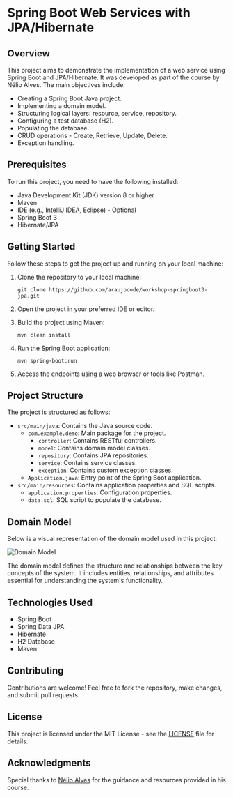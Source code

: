# Spring Boot Web Services with JPA/Hibernate

## Overview

This project aims to demonstrate the implementation of a web service using Spring Boot and JPA/Hibernate. It was developed as part of the course by Nélio Alves. The main objectives include:

- Creating a Spring Boot Java project.
- Implementing a domain model.
- Structuring logical layers: resource, service, repository.
- Configuring a test database (H2).
- Populating the database.
- CRUD operations - Create, Retrieve, Update, Delete.
- Exception handling.

## Prerequisites

To run this project, you need to have the following installed:

- Java Development Kit (JDK) version 8 or higher
- Maven
- IDE (e.g., IntelliJ IDEA, Eclipse) - Optional
- Spring Boot 3
- Hibernate/JPA

## Getting Started

Follow these steps to get the project up and running on your local machine:

1. Clone the repository to your local machine:

    ```
    git clone https://github.com/araujocode/workshop-springboot3-jpa.git
    ```

2. Open the project in your preferred IDE or editor.

3. Build the project using Maven:

    ```
    mvn clean install
    ```

4. Run the Spring Boot application:

    ```
    mvn spring-boot:run
    ```

5. Access the endpoints using a web browser or tools like Postman.

## Project Structure

The project is structured as follows:

- `src/main/java`: Contains the Java source code.
    - `com.example.demo`: Main package for the project.
        - `controller`: Contains RESTful controllers.
        - `model`: Contains domain model classes.
        - `repository`: Contains JPA repositories.
        - `service`: Contains service classes.
        - `exception`: Contains custom exception classes.
    - `Application.java`: Entry point of the Spring Boot application.
- `src/main/resources`: Contains application properties and SQL scripts.
    - `application.properties`: Configuration properties.
    - `data.sql`: SQL script to populate the database.
 
## Domain Model

Below is a visual representation of the domain model used in this project:

![Domain Model](https://github.com/araujocode/workshop-springboot3-jpa/assets/125917112/4edd36d5-5ae1-4e93-afeb-884e054e141e)

The domain model defines the structure and relationships between the key concepts of the system. It includes entities, relationships, and attributes essential for understanding the system's functionality.


## Technologies Used

- Spring Boot
- Spring Data JPA
- Hibernate
- H2 Database
- Maven

## Contributing

Contributions are welcome! Feel free to fork the repository, make changes, and submit pull requests.

## License

This project is licensed under the MIT License - see the [LICENSE](LICENSE) file for details.

## Acknowledgments

Special thanks to [Nélio Alves](https://github.com/acenelio) for the guidance and resources provided in his course.
